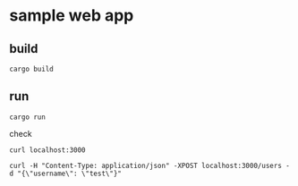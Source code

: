 # sample web app

## build

```shell
cargo build
```

## run

```shell
cargo run
```

check

```shell
curl localhost:3000
```

```shell
curl -H "Content-Type: application/json" -XPOST localhost:3000/users -d "{\"username\": \"test\"}"
```
